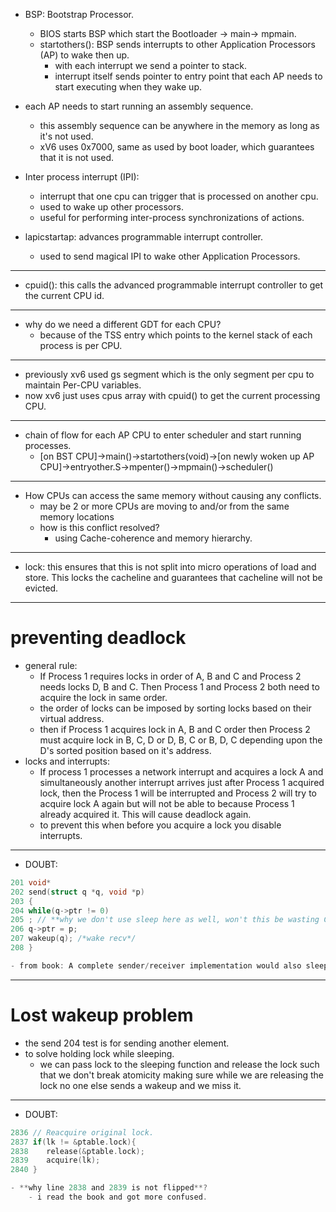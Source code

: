 - BSP: Bootstrap Processor.
    - BIOS starts BSP which start the Bootloader -> main-> mpmain.
    - startothers(): BSP sends interrupts to other Application Processors (AP) to wake then up.
        - with each interrupt we send a pointer to stack.
        - interrupt itself sends pointer to entry point that each AP needs to start executing when they wake up.

- each AP needs to start running an assembly sequence.
    - this assembly sequence can be anywhere in the memory as long as it's not used.
    - xV6 uses 0x7000, same as used by boot loader, which guarantees that it is not used.

- Inter process interrupt (IPI):
    - interrupt that one cpu can trigger that is processed on another cpu.
    - used to wake up other processors.
    - useful for performing inter-process synchronizations of actions.

- lapicstartap: advances programmable interrupt controller.
    - used to send magical IPI to wake other Application Processors.

---
- cpuid(): this calls the advanced programmable interrupt controller to get the current CPU id.
---
- why do we need a different GDT for each CPU?
    - because of the TSS entry which points to the kernel stack of each process is per CPU.
---
- previously xv6 used gs segment which is the only segment per cpu to maintain Per-CPU variables.
- now xv6 just uses cpus array with cpuid() to get the current processing CPU.
---
- chain of flow for each AP CPU to enter scheduler and start running processes.
    - [on BST CPU]->main()->startothers(void)->[on newly woken up AP CPU]->entryother.S->mpenter()->mpmain()->scheduler()
---
- How CPUs can access the same memory without causing any conflicts.
    - may be 2 or more CPUs are moving to and/or from the same memory locations
    - how is this conflict resolved?
        - using Cache-coherence and memory hierarchy.
---
- lock: this ensures that this is not split into micro operations of load and store. This locks the cacheline and guarantees that cacheline will not be evicted.
---
# preventing deadlock
- general rule:
    - If Process 1 requires locks in order of A, B and C and Process 2 needs locks D, B and C. Then Process 1 and Process 2 both need to acquire the lock in same order.
    - the order of locks can be imposed by sorting locks based on their virtual address.
    - then if Process 1 acquires lock in A, B and C order then Process 2 must acquire lock in B, C, D or D, B, C  or B, D, C depending upon the D's sorted position based on it's address.
- locks and interrupts:
    - If process 1 processes a network interrupt and acquires a lock A and simultaneously another interrupt arrives just after Process 1 acquired lock, then the Process 1 will be interrupted and Process 2 will try to acquire lock A again but will not be able to because Process 1 already acquired it. This will cause deadlock again.
    - to prevent this when before you acquire a lock you disable interrupts.
---
- DOUBT:
```c
201 void*
202 send(struct q *q, void *p)
203 {
204 while(q->ptr != 0)
205 ; // **why we don't use sleep here as well, won't this be wasting CPU cycles?**
206 q->ptr = p;
207 wakeup(q); /*wake recv*/
208 }

- from book: A complete sender/receiver implementation would also sleep in send when waiting for a receiver to consume the value from a previous sen
```
---
# Lost wakeup problem
- the send 204 test is for sending another element.
- to solve holding lock while sleeping.
    - we can pass lock to the sleeping function and release the lock such that we don't break atomicity making sure while we are releasing the lock no one else sends a wakeup and we miss it.

---
- DOUBT:
```c
2836 // Reacquire original lock.
2837 if(lk != &ptable.lock){
2838    release(&ptable.lock);
2839    acquire(lk);
2840 }

- **why line 2838 and 2839 is not flipped**?
    - i read the book and got more confused.
```